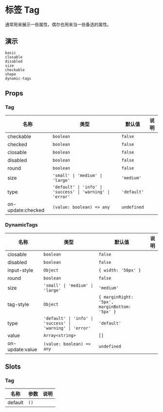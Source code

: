 # 标签 Tag

通常用来展示一些属性，偶尔也用来当一些备选的属性。

## 演示

```demo
basic
closable
disabled
size
checkable
shape
dynamic-tags
```

## Props

### Tag

| 名称 | 类型 | 默认值 | 说明 |
| --- | --- | --- | --- |
| checkable | `boolean` | `false` |  |
| checked | `boolean` | `false` |  |
| closable | `boolean` | `false` |  |
| disabled | `boolean` | `false` |  |
| round | `boolean` | `false` |  |
| size | `'small' \| 'medium' \| 'large'` | `'medium'` |  |
| type | `'default' \| 'info' \| 'success' \| 'warning' \| 'error'` | `'default'` |  |
| on-update:checked | `(value: boolean) => any` | `undefined` |  |

### DynamicTags

| 名称 | 类型 | 默认值 | 说明 |
| --- | --- | --- | --- |
| closable | `boolean` | `false` |  |
| disabled | `boolean` | `false` |  |
| input-style | `Object` | `{ width: '50px' }` |  |
| round | `boolean` | `false` |  |
| size | `'small' \| 'medium' \| 'large'` | `'medium'` |  |
| tag-style | `Object` | `{ marginRight: '5px', marginBottom: '5px' }` |  |
| type | `'default' \| 'info' \| 'success' \| 'warning' \| 'error'` | `'default'` |  |
| value | `Array<string>` | `[]` |  |
| on-update:value | `(value: boolean) => any` | `undefined` |  |

## Slots

### Tag

| 名称    | 参数 | 说明 |
| ------- | ---- | ---- |
| default | `()` |      |
